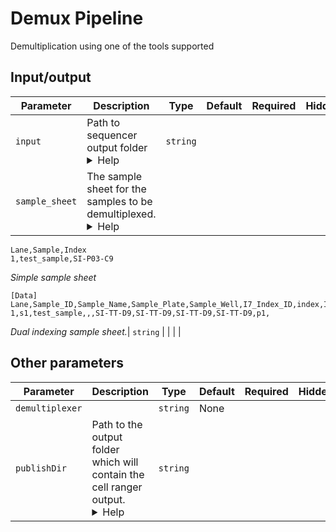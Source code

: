 # Demux Pipeline

Demultiplication using one of the tools supported

## Input/output



| Parameter | Description | Type | Default | Required | Hidden |
|-----------|-----------|-----------|-----------|-----------|-----------|
| `input` | Path to sequencer output folder <details><summary>Help</summary><small>The path to the output folder of the sequencing run.  </small></details>| `string` |  |  |  |
| `sample_sheet` | The sample sheet for the samples to be demultiplexed. <details><summary>Help</summary><small>The sample sheet to be used for the demultiplexing. This file contains the Lane, Sample and Index column. To select the lane use the corresponding lane value or the `*` for using all lanes. For Sample the id for the output fastqs has to be provided. For the Index the used 10x reference barcodes have to be supplied. For more information see [10x mkfastq](https://support.10xgenomics.com/single-cell-gene-expression/software/pipelines/latest/using/mkfastq).

```
Lane,Sample,Index
1,test_sample,SI-P03-C9
```

*Simple sample sheet*

```
[Data]
Lane,Sample_ID,Sample_Name,Sample_Plate,Sample_Well,I7_Index_ID,index,I5_Index_ID,index2,Sample_Project,Description
1,s1,test_sample,,,SI-TT-D9,SI-TT-D9,SI-TT-D9,SI-TT-D9,p1,
```
*Dual indexing sample sheet.*</small></details>| `string` |  |  |  |

## Other parameters

| Parameter | Description | Type | Default | Required | Hidden |
|-----------|-----------|-----------|-----------|-----------|-----------|
| `demultiplexer` |  | `string` | None |  |  |
| `publishDir` | Path to the output folder which will contain the cell ranger output. <details><summary>Help</summary><small>The S3 output folder to write the data to which will contain the result data.</small></details>| `string` |  |  |  |

